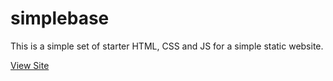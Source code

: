 # simplebase
This is a simple set of starter HTML, CSS and JS for a simple static website.

[View Site]('https://amysy07.github.io/simplebase')
